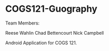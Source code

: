 # COGS121-Guography

Team Members:

Reese Wahlin
Chad Bettencourt
Nick Campbell

Android Application for COGS 121.
